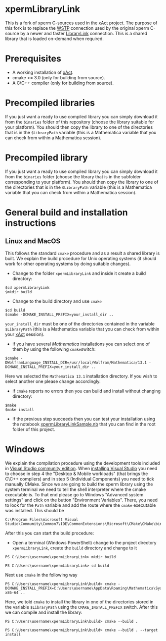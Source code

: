 # xpermLibraryLink
This is a fork of xperm C-sources used in the [xAct](http://www.xact.es/xPerm/index.html) project. The purpose of this fork is to
replace the [WSTP](https://www.wolfram.com/wstp/) connection used by the original xperm C-source by a newer and faster
[LibraryLink](https://reference.wolfram.com/language/guide/LibraryLink.html) connection. This is a shared library that is loaded
on-demand when required.


# Prerequisites
* A working installation of [xAct](http://www.xact.es/).
* cmake >= 3.0 (only for building from source).
* A C\C++ compiler (only for building from source).

# Precompiled libraries
If you just want a ready to use compiled library you can simply download it from the `binaries`
folder of this repository (choose the library suitable for your platform). You should then copy the library to one
of the directories that is in the `$LibraryPath` variable (this is a Mathematica variable that you can
check from within a Mathematica session).


# Precompiled library
If you just want a ready to use compiled library you can simply download it from the `binaries` folder
(choose the library that is in the subfolder corresponding to your platform). You should then copy the
library to one of the directories that is in the `$LibraryPath` variable
(this is a Mathematica variable that you can check from within a Mathematica session).

# General build and installation instructions
## Linux and MacOS
This follows the standard `cmake` procedure and as a result a shared library is built.
We explain the build procedure for Unix operating systems (it should work for other operating systems by doing
suitable changes).

* Change to the folder `xpermLibraryLink` and inside it create a build directory:
```
$cd xpermLibraryLink
$mkdir build
```
* Change to the build directory and use `cmake`
```
$cd build
$cmake -DCMAKE_INSTALL_PREFIX=your_install_dir ..
```
`your_install_dir` must be one of the directories contained in the variable `$LibraryPath`
(this is a Mathematica variable that you can check from within your
[xAct](http://www.xact.es/xPerm/index.html) session).

* If you have several *Mathematica* installations you can select one of them by using the following
`cmake`switch:
```
$cmake -DWolframLanguage_INSTALL_DIR=/usr/local/Wolfram/Mathematica/13.1 -DCMAKE_INSTALL_PREFIX=your_install_dir ..
```
Here we selected the `Mathematica 13.1` installation directory. If you wish to select another one please change
accordingly.

* If `cmake` reports no errors then you can build and install without changing directory:
```
$make
$make install
```
* If the previous step succeeds then you can test your installation using the notebook
[xpermLibraryLinkSample.nb](./xpermLibraryLinkSample.nb) that you can find in the root
folder of this project.

# Windows
We explain the compilation procedure using the development tools included in
[Visual Studio community edition](https://visualstudio.microsoft.com/vs/community/).
When [installing Visual Studio](https://learn.microsoft.com/en-us/visualstudio/install/install-visual-studio?view=vs-2022) you
need to choose in step 4 the "Desktop & Mobile workloads" (that brings the C\C++ compilers) and in step 5 (Individual Components)
you need to tick manually CMake. Since we are going to build the xperm library using the system terminal we need to tell the shell
interpreter where the cmake executable is. To that end please go to Windows "Advanced system settings" and click on the button
"Environment Variables". There, you need to look for the `Path` variable and add the route where the `cmake` executable was installed.
This should be

```
C:\Program Files\microsoft Visual Studio\Community\Common7\IDE\CommonExtensions\Microsoft\CMake\CMake\bin

```
After this you can start the build procedure:

* Open a terminal (Windows PowerShell) change to the project directory `xpermLibraryLink`, create the `build` directory
and change to it

```
PS C:\Users\username\xpermLibraryLink> mkdir build

PS C:\Users\username\xpermLibraryLink> cd build

```
Next use `cmake` in the following way

```
PS C:\Users\username\xpermLibraryLink\build> cmake -DCMAKE_INSTALL_PREFIX=C:\Users\username\AppData\Roaming\Mathematica\SystemFiles\LibraryResources\Windows-x86-64 ..

```

Here, we told `cmake` to install the library in one of the directories stored in the variable
`$LibraryPath` using the `CMAKE_INSTALL_PREFIX` switch. After this we can compile and install the library:


```
PS C:\Users\username\xpermLibraryLink\build> cmake --build .

PS C:\Users\username\xpermLibraryLink\build> cmake --build . --target install

```





